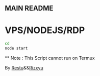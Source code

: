 ## MAIN README


# VPS/NODEJS/RDP
```bash
cd
node start
```

** Note : This Script cannot run on Termux

By [Restu](https://github.com/MuhammadRestu999)&&[Rizxyu](https://github.com/Rizxyu)

